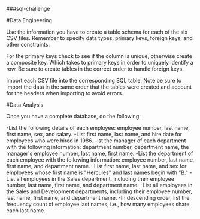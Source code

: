 ###sql-challenge

#Data Engineering


Use the information you have to create a table schema for each of the six CSV files. Remember to specify data types, primary keys, foreign keys, and other constraints.

For the primary keys check to see if the column is unique, otherwise create a composite key. Which takes to primary keys in order to uniquely identify a row.
Be sure to create tables in the correct order to handle foreign keys.



Import each CSV file into the corresponding SQL table. Note be sure to import the data in the same order that the tables were created and account for the headers when importing to avoid errors.



#Data Analysis

Once you have a complete database, do the following:

-List the following details of each employee: employee number, last name, first name, sex, and salary.
-List first name, last name, and hire date for employees who were hired in 1986.
-ist the manager of each department with the following information: department number, department name, the manager's employee number, last name, first name.
-List the department of each employee with the following information: employee number, last name, first name, and department name.
-List first name, last name, and sex for employees whose first name is "Hercules" and last names begin with "B."
-List all employees in the Sales department, including their employee number, last name, first name, and department name.
-List all employees in the Sales and Development departments, including their employee number, last name, first name, and department name.
-In descending order, list the frequency count of employee last names, i.e., how many employees share each last name.
